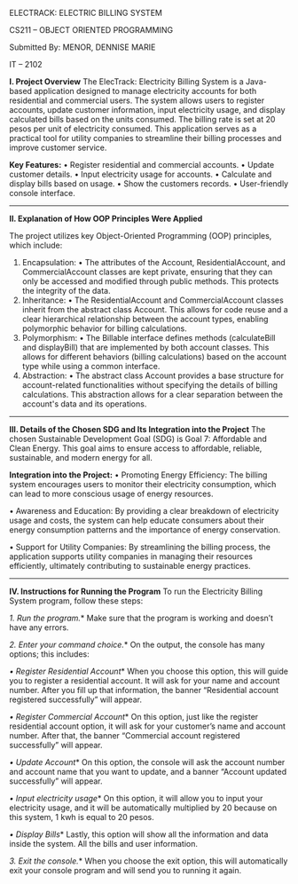 ELECTRACK: ELECTRIC BILLING SYSTEM

CS211 – OBJECT ORIENTED PROGRAMMING

Submitted By: MENOR, DENNISE MARIE 

IT – 2102 



**I. Project Overview**
The ElecTrack: Electricity Billing System is a Java-based application designed to manage electricity accounts for both residential and commercial users. The system allows users to register accounts, update customer information, input electricity usage, and display calculated bills based on the units consumed. The billing rate is set at 20 pesos per unit of electricity consumed. This application serves as a practical tool for utility companies to streamline their billing processes and improve customer service.

**Key Features:**
•	Register residential and commercial accounts.
•	Update customer details.
•	Input electricity usage for accounts.
•	Calculate and display bills based on usage.
•	Show the customers records.
•	User-friendly console interface.
________________________________________
**II. Explanation of How OOP Principles Were Applied**

The project utilizes key Object-Oriented Programming (OOP) principles, which include:
1.	Encapsulation:
•	The attributes of the Account, ResidentialAccount, and CommercialAccount classes are kept private, ensuring that they can only be accessed and modified through public methods. This protects the integrity of the data.
2.	Inheritance:
•	The ResidentialAccount and CommercialAccount classes inherit from the abstract class Account. This allows for code reuse and a clear hierarchical relationship between the account types, enabling polymorphic behavior for billing calculations.
3.	Polymorphism:
•	The Billable interface defines methods (calculateBill and displayBill) that are implemented by both account classes. This allows for different behaviors (billing calculations) based on the account type while using a common interface.
4.	Abstraction:
•	The abstract class Account provides a base structure for account-related functionalities without specifying the details of billing calculations. This abstraction allows for a clear separation between the account's data and its operations.
________________________________________

**III. Details of the Chosen SDG and Its Integration into the Project**
The chosen Sustainable Development Goal (SDG) is Goal 7: Affordable and Clean Energy. This goal aims to ensure access to affordable, reliable, sustainable, and modern energy for all.


**Integration into the Project:**
•	Promoting Energy Efficiency: The billing system encourages users to monitor their electricity consumption, which can lead to more conscious usage of energy resources.

•	Awareness and Education: By providing a clear breakdown of electricity usage and costs, the system can help educate consumers about their energy consumption patterns and the importance of energy conservation.

•	Support for Utility Companies: By streamlining the billing process, the application supports utility companies in managing their resources efficiently, ultimately contributing to sustainable energy practices.
________________________________________
**IV. Instructions for Running the Program**
To run the Electricity Billing System program, follow these steps:

*1.	Run the program.**
Make sure that the program is working and doesn’t have any errors.

*2.	Enter your command choice.**
On the output, the console has many options; this includes:

*•	Register Residential Account**
When you choose this option, this will guide you to register a residential account. It will ask for your name and account number. After you fill up that information, the banner “Residential account registered successfully” will appear.

*•	Register Commercial Account**
On this option, just like the register residential account option, it will ask for your customer’s name and account number. After that, the banner “Commercial account registered successfully” will appear.

*•	Update Account**
On this option, the console will ask the account number and account name that you want to update, and a banner “Account updated successfully” will appear.

*•	Input electricity usage**
On this option, it will allow you to input your electricity usage, and it will be automatically multiplied by 20 because on this system, 1 kwh is equal to 20 pesos.

*•	Display Bills**
Lastly, this option will show all the information and data inside the system. All the bills and user information.
 
*3.	Exit the console.**
When you choose the exit option, this will automatically exit your console program and will send you to running it again.
